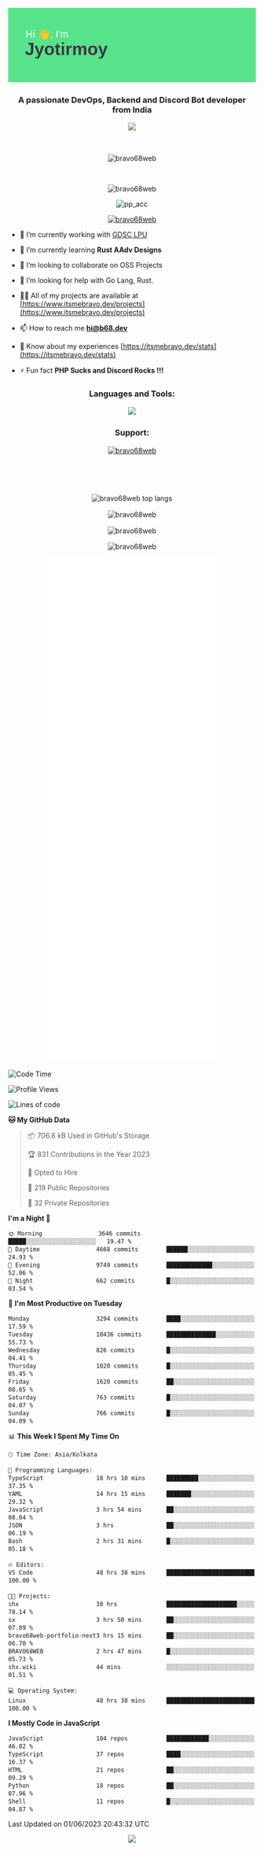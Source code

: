 <p align="center"><img src="header.png"></p>
<h3 align="center">A passionate DevOps, Backend and Discord Bot developer from India</h3>

<p align="center"><a href="https://discord.com/users/457039372009865226"><img src="https://lanyard-profile-readme.vercel.app/api/457039372009865226"></a></p>
                           
<br>
<p align="center"> <img src="https://komarev.com/ghpvc/?username=bravo68web&label=Profile%20views&color=0e75b6&style=flat" alt="bravo68web" /> </p>
<br>


<p align="center"><img src="https://github-profile-trophy.vercel.app/?username=bravo68web&theme=discord&column=3&row=2" alt="bravo68web" /> </p>
<p align="center"><img src="https://osu-embed.b68dev.xyz/pp_acc" alt="pp_acc" /> </p>

<p align="center"> <a href="https://twitter.com/bravo68web" target="blank"><img src="https://img.shields.io/twitter/follow/bravo68web?logo=twitter&style=for-the-badge" alt="bravo68web" /></a> </p>

- 🔭 I’m currently working with [GDSC LPU](https://gdsclpu.live/)

- 🌱 I’m currently learning **Rust AAdv Designs**

- 👯 I’m looking to collaborate on OSS Projects

- 🤝 I’m looking for help with Go Lang, Rust.

- 👨‍💻 All of my projects are available at [https://www.itsmebravo.dev/projects](https://www.itsmebravo.dev/projects)

<!-- - 💬 Ask me about **DF Techs** -->

- 📫 How to reach me **hi@b68.dev**

- 📄 Know about my experiences [https://itsmebravo.dev/stats](https://itsmebravo.dev/stats)

- ⚡ Fun fact **PHP Sucks and Discord Rocks !!!**

<h3 align="center">Languages and Tools:</h3>
<p align="center"> 
<img src="https://skillicons.dev/icons?i=aws,bash,c,cs,cpp,cloudflare,css,dart,devto,discord,bots,docker,electron,ember,emotion,express,fastapi,figma,firebase,flask,gcp,git,github,githubactions,go,gitlab,graphql,heroku,html,ai,ipfs,js,jest,linux,md,mastodon,mongodb,neovim,netlify,nextjs,nginx,nodejs,postgres,postman,powershell,py,react,redis,regex,replit,rocket,rust,sqlite,mysql,stackoverflow,styledcomponents,supabase,sentry,solidity,svg,tailwind,tauri,twitter,ts,unity,v,vercel,vim,vite,wasm,webpack,workers&perline=8&theme=dark" />
</p>

<h3 align="center">Support:</h3>
<p align="center"><a href="https://www.buymeacoffee.com/bravo68web"> <img align="center" src="https://cdn.buymeacoffee.com/buttons/v2/default-yellow.png" height="50" width="210" alt="bravo68web" /></a></p><br><br>
<br>

<p align="center"> <img align="center" src="https://github-readme-stats-sync.vercel.app/api/top-langs?username=bravo68web&count_private=true&show_icons=true&theme=radical&border_radius=10&&langs_count=10&layout=compact" alt="bravo68web top langs" /></p>

<p align="center"> <img align="center" src="https://github-readme-stats-sync.vercel.app/api?username=bravo68web&count_private=true&show_icons=true&theme=radical&border_radius=10" alt="bravo68web" /></p>

<p align="center"> <img align="center" src="https://github-readme-streak-stats.herokuapp.com?user=bravo68web&theme=dracula&hide_border=true" alt="bravo68web" /></p>

<p align="center"> <img align="center" src="https://github-readme-stats-sync.vercel.app/api/wakatime?username=bravo68web&count_private=true&show_icons=true&theme=aura_dark&border_radius=10&&langs_count=10&layout=compact&range=last_7_days" alt="bravo68web" /></p>

<p align="center"><img src="https://raw.githubusercontent.com/BRAVO68WEB/BRAVO68WEB/master/github-metrics.svg"></p>

<!--START_SECTION:waka-->
![Code Time](http://img.shields.io/badge/Code%20Time-4%2C819%20hrs%2015%20mins-blue)

![Profile Views](http://img.shields.io/badge/Profile%20Views-54-blue)

![Lines of code](https://img.shields.io/badge/From%20Hello%20World%20I%27ve%20Written-58.1%20million%20lines%20of%20code-blue)

**🐱 My GitHub Data** 

> 📦 706.8 kB Used in GitHub's Storage 
 > 
> 🏆 831 Contributions in the Year 2023
 > 
> 💼 Opted to Hire
 > 
> 📜 219 Public Repositories 
 > 
> 🔑 32 Private Repositories 
 > 
**I'm a Night 🦉** 

```text
🌞 Morning                3646 commits        █████░░░░░░░░░░░░░░░░░░░░   19.47 % 
🌆 Daytime                4668 commits        ██████░░░░░░░░░░░░░░░░░░░   24.93 % 
🌃 Evening                9749 commits        █████████████░░░░░░░░░░░░   52.06 % 
🌙 Night                  662 commits         █░░░░░░░░░░░░░░░░░░░░░░░░   03.54 % 
```
📅 **I'm Most Productive on Tuesday** 

```text
Monday                   3294 commits        ████░░░░░░░░░░░░░░░░░░░░░   17.59 % 
Tuesday                  10436 commits       ██████████████░░░░░░░░░░░   55.73 % 
Wednesday                826 commits         █░░░░░░░░░░░░░░░░░░░░░░░░   04.41 % 
Thursday                 1020 commits        █░░░░░░░░░░░░░░░░░░░░░░░░   05.45 % 
Friday                   1620 commits        ██░░░░░░░░░░░░░░░░░░░░░░░   08.65 % 
Saturday                 763 commits         █░░░░░░░░░░░░░░░░░░░░░░░░   04.07 % 
Sunday                   766 commits         █░░░░░░░░░░░░░░░░░░░░░░░░   04.09 % 
```


📊 **This Week I Spent My Time On** 

```text
🕑︎ Time Zone: Asia/Kolkata

💬 Programming Languages: 
TypeScript               18 hrs 10 mins      █████████░░░░░░░░░░░░░░░░   37.35 % 
YAML                     14 hrs 15 mins      ███████░░░░░░░░░░░░░░░░░░   29.32 % 
JavaScript               3 hrs 54 mins       ██░░░░░░░░░░░░░░░░░░░░░░░   08.04 % 
JSON                     3 hrs               ██░░░░░░░░░░░░░░░░░░░░░░░   06.19 % 
Bash                     2 hrs 31 mins       █░░░░░░░░░░░░░░░░░░░░░░░░   05.18 % 

🔥 Editors: 
VS Code                  48 hrs 38 mins      █████████████████████████   100.00 % 

🐱‍💻 Projects: 
shx                      38 hrs              ████████████████████░░░░░   78.14 % 
sx                       3 hrs 50 mins       ██░░░░░░░░░░░░░░░░░░░░░░░   07.89 % 
bravo68web-portfolio-next3 hrs 15 mins       ██░░░░░░░░░░░░░░░░░░░░░░░   06.70 % 
BRAVO68WEB               2 hrs 47 mins       █░░░░░░░░░░░░░░░░░░░░░░░░   05.73 % 
shx.wiki                 44 mins             ░░░░░░░░░░░░░░░░░░░░░░░░░   01.51 % 

💻 Operating System: 
Linux                    48 hrs 38 mins      █████████████████████████   100.00 % 
```

**I Mostly Code in JavaScript** 

```text
JavaScript               104 repos           ████████████░░░░░░░░░░░░░   46.02 % 
TypeScript               37 repos            ████░░░░░░░░░░░░░░░░░░░░░   16.37 % 
HTML                     21 repos            ██░░░░░░░░░░░░░░░░░░░░░░░   09.29 % 
Python                   18 repos            ██░░░░░░░░░░░░░░░░░░░░░░░   07.96 % 
Shell                    11 repos            █░░░░░░░░░░░░░░░░░░░░░░░░   04.87 % 
```




 Last Updated on 01/06/2023 20:43:32 UTC
<!--END_SECTION:waka-->

<p align="center"><img src="https://bravo68web.me/images/header_.png"></p>

